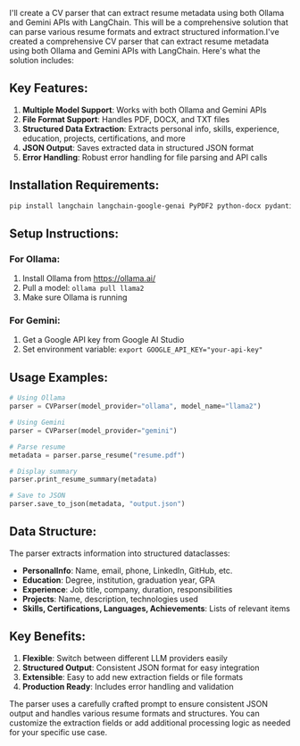 I'll create a CV parser that can extract resume metadata using both Ollama and Gemini APIs with LangChain. This will be a comprehensive solution that can parse various resume formats and extract structured information.I've created a comprehensive CV parser that can extract resume metadata using both Ollama and Gemini APIs with LangChain. Here's what the solution includes:

## Key Features:

1. **Multiple Model Support**: Works with both Ollama and Gemini APIs
2. **File Format Support**: Handles PDF, DOCX, and TXT files
3. **Structured Data Extraction**: Extracts personal info, skills, experience, education, projects, certifications, and more
4. **JSON Output**: Saves extracted data in structured JSON format
5. **Error Handling**: Robust error handling for file parsing and API calls

## Installation Requirements:

```bash
pip install langchain langchain-google-genai PyPDF2 python-docx pydantic
```

## Setup Instructions:

### For Ollama:
1. Install Ollama from https://ollama.ai/
2. Pull a model: `ollama pull llama2`
3. Make sure Ollama is running

### For Gemini:
1. Get a Google API key from Google AI Studio
2. Set environment variable: `export GOOGLE_API_KEY="your-api-key"`

## Usage Examples:

```python
# Using Ollama
parser = CVParser(model_provider="ollama", model_name="llama2")

# Using Gemini
parser = CVParser(model_provider="gemini")

# Parse resume
metadata = parser.parse_resume("resume.pdf")

# Display summary
parser.print_resume_summary(metadata)

# Save to JSON
parser.save_to_json(metadata, "output.json")
```

## Data Structure:

The parser extracts information into structured dataclasses:
- **PersonalInfo**: Name, email, phone, LinkedIn, GitHub, etc.
- **Education**: Degree, institution, graduation year, GPA
- **Experience**: Job title, company, duration, responsibilities
- **Projects**: Name, description, technologies used
- **Skills, Certifications, Languages, Achievements**: Lists of relevant items

## Key Benefits:

1. **Flexible**: Switch between different LLM providers easily
2. **Structured Output**: Consistent JSON format for easy integration
3. **Extensible**: Easy to add new extraction fields or file formats
4. **Production Ready**: Includes error handling and validation

The parser uses a carefully crafted prompt to ensure consistent JSON output and handles various resume formats and structures. You can customize the extraction fields or add additional processing logic as needed for your specific use case.